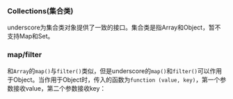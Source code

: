 ### Collections(集合类)

underscore为集合类对象提供了一致的接口。集合类是指Array和Object，暂不支持Map和Set。

### map/filter

和`Array`的`map()`与`filter()`类似，但是underscore的`map()`和`filter()`可以作用于Object。当作用于Object时，传入的函数为`function (value, key)`，第一个参数接收value，第二个参数接收key：
